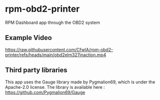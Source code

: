# rpm-obd2-printer
RPM Dashboard app through the OBD2 system

## Example Video

https://raw.githubusercontent.com/CfwIA/rpm-obd2-printer/refs/heads/main/obd2elm327inaction.mp4

## Third party libraries
This app uses the Gauge library made by Pygmalion69, which is under the Apache-2.0 license.
The library is available here : https://github.com/Pygmalion69/Gauge
